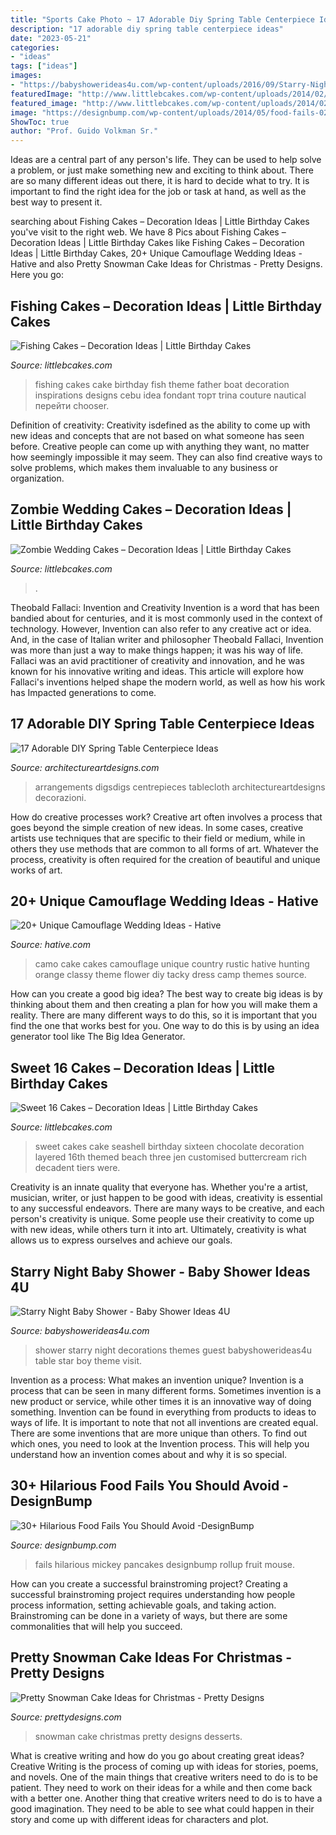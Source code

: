```yaml
---
title: "Sports Cake Photo ~ 17 Adorable Diy Spring Table Centerpiece Ideas"
description: "17 adorable diy spring table centerpiece ideas"
date: "2023-05-21"
categories:
- "ideas"
tags: ["ideas"]
images:
- "https://babyshowerideas4u.com/wp-content/uploads/2016/09/Starry-Night-Baby-Shower-Guest-Table.jpg"
featuredImage: "http://www.littlebcakes.com/wp-content/uploads/2014/02/Sweet-16-Cakes-Ideas.jpg"
featured_image: "http://www.littlebcakes.com/wp-content/uploads/2014/02/Sweet-16-Cakes-Ideas.jpg"
image: "https://designbump.com/wp-content/uploads/2014/05/food-fails-023.jpg"
ShowToc: true
author: "Prof. Guido Volkman Sr."
---
```



Ideas are a central part of any person's life. They can be used to help solve a problem, or just make something new and exciting to think about. There are so many different ideas out there, it is hard to decide what to try. It is important to find the right idea for the job or task at hand, as well as the best way to present it.

	

		
searching about Fishing Cakes – Decoration Ideas | Little Birthday Cakes you've visit to the right web. We have 8 Pics about Fishing Cakes – Decoration Ideas | Little Birthday Cakes like Fishing Cakes – Decoration Ideas | Little Birthday Cakes, 20+ Unique Camouflage Wedding Ideas - Hative and also Pretty Snowman Cake Ideas for Christmas - Pretty Designs. Here you go:
		
    
## Fishing Cakes – Decoration Ideas | Little Birthday Cakes

<img loading=lazy src="http://www.littlebcakes.com/wp-content/uploads/2014/01/Fishing-Cakes-Images-768x1024.jpg" onerror="this.onerror=null;this.src='https://tse2.mm.bing.net/th?id=OIP.S3wlJN5qLFvpB1LYeXJyMwHaJ4&amp;pid=15.1';" alt="Fishing Cakes – Decoration Ideas | Little Birthday Cakes">

_Source: littlebcakes.com_

>fishing cakes cake birthday fish theme father boat decoration inspirations designs cebu idea fondant торт trina couture nautical перейти chooser. 

	

Definition of creativity:
Creativity isdefined as the ability to come up with new ideas and concepts that are not based on what someone has seen before. Creative people can come up with anything they want, no matter how seemingly impossible it may seem. They can also find creative ways to solve problems, which makes them invaluable to any business or organization.

    
## Zombie Wedding Cakes – Decoration Ideas | Little Birthday Cakes

<img loading=lazy src="https://www.littlebcakes.com/wp-content/uploads/2014/05/Zombie-Wedding-Cake-Pictures.jpg" onerror="this.onerror=null;this.src='https://tse3.mm.bing.net/th?id=OIP.CVeafeXd66EFrYA4y4piSwHaLH&amp;pid=15.1';" alt="Zombie Wedding Cakes – Decoration Ideas | Little Birthday Cakes">

_Source: littlebcakes.com_

>. 

	

Theobald Fallaci: Invention and Creativity
Invention is a word that has been bandied about for centuries, and it is most commonly used in the context of technology. However, Invention can also refer to any creative act or idea. And, in the case of Italian writer and philosopher Theobald Fallaci, Invention was more than just a way to make things happen; it was his way of life. Fallaci was an avid practitioner of creativity and innovation, and he was known for his innovative writing and ideas. This article will explore how Fallaci's inventions helped shape the modern world, as well as how his work has Impacted generations to come.

    
## 17 Adorable DIY Spring Table Centerpiece Ideas

<img loading=lazy src="https://www.architectureartdesigns.com/wp-content/uploads/2015/03/615.jpg" onerror="this.onerror=null;this.src='https://tse1.mm.bing.net/th?id=OIP.qmC40T4nOeTAMtNPw77ZagHaLH&amp;pid=15.1';" alt="17 Adorable DIY Spring Table Centerpiece Ideas">

_Source: architectureartdesigns.com_

>arrangements digsdigs centrepieces tablecloth architectureartdesigns decorazioni. 

	

How do creative processes work?
Creative art often involves a process that goes beyond the simple creation of new ideas. In some cases, creative artists use techniques that are specific to their field or medium, while in others they use methods that are common to all forms of art. Whatever the process, creativity is often required for the creation of beautiful and unique works of art.

    
## 20+ Unique Camouflage Wedding Ideas - Hative

<img loading=lazy src="https://hative.com/wp-content/uploads/2014/06/camouflage-wedding-ideas/9-camouflage-wedding-cake.jpg" onerror="this.onerror=null;this.src='https://tse2.mm.bing.net/th?id=OIP.CT-ES8aGLL6FcqEiPBm4rgHaJ4&amp;pid=15.1';" alt="20+ Unique Camouflage Wedding Ideas - Hative">

_Source: hative.com_

>camo cake cakes camouflage unique country rustic hative hunting orange classy theme flower diy tacky dress camp themes source. 

	

How can you create a good big idea?
The best way to create big ideas is by thinking about them and then creating a plan for how you will make them a reality. There are many different ways to do this, so it is important that you find the one that works best for you. One way to do this is by using an idea generator tool like The Big Idea Generator.

    
## Sweet 16 Cakes – Decoration Ideas | Little Birthday Cakes

<img loading=lazy src="http://www.littlebcakes.com/wp-content/uploads/2014/02/Sweet-16-Cakes-Ideas.jpg" onerror="this.onerror=null;this.src='https://tse4.mm.bing.net/th?id=OIP.Qhg5BdUPRfx7ZYJqtAjxWgHaLI&amp;pid=15.1';" alt="Sweet 16 Cakes – Decoration Ideas | Little Birthday Cakes">

_Source: littlebcakes.com_

>sweet cakes cake seashell birthday sixteen chocolate decoration layered 16th themed beach three jen customised buttercream rich decadent tiers were. 

	

Creativity is an innate quality that everyone has. Whether you're a artist, musician, writer, or just happen to be good with ideas, creativity is essential to any successful endeavors. There are many ways to be creative, and each person's creativity is unique. Some people use their creativity to come up with new ideas, while others turn it into art. Ultimately, creativity is what allows us to express ourselves and achieve our goals.

    
## Starry Night Baby Shower - Baby Shower Ideas 4U

<img loading=lazy src="https://babyshowerideas4u.com/wp-content/uploads/2016/09/Starry-Night-Baby-Shower-Guest-Table.jpg" onerror="this.onerror=null;this.src='https://tse1.mm.bing.net/th?id=OIP.Pzh7C1TTCYaXbGXMeU0kawHaJ4&amp;pid=15.1';" alt="Starry Night Baby Shower - Baby Shower Ideas 4U">

_Source: babyshowerideas4u.com_

>shower starry night decorations themes guest babyshowerideas4u table star boy theme visit. 

	

Invention as a process: What makes an invention unique?
Invention is a process that can be seen in many different forms. Sometimes invention is a new product or service, while other times it is an innovative way of doing something. Invention can be found in everything from products to ideas to ways of life.
It is important to note that not all inventions are created equal. There are some inventions that are more unique than others. To find out which ones, you need to look at the Invention process. This will help you understand how an invention comes about and why it is so special.

    
## 30+ Hilarious Food Fails You Should Avoid -DesignBump

<img loading=lazy src="https://designbump.com/wp-content/uploads/2014/05/food-fails-023.jpg" onerror="this.onerror=null;this.src='https://tse3.mm.bing.net/th?id=OIP.LVtsHc7LJvkV-e_SNTYVjgHaMR&amp;pid=15.1';" alt="30+ Hilarious Food Fails You Should Avoid -DesignBump">

_Source: designbump.com_

>fails hilarious mickey pancakes designbump rollup fruit mouse. 

	

How can you create a successful brainstroming project?
Creating a successful brainstroming project requires understanding how people process information, setting achievable goals, and taking action. Brainstroming can be done in a variety of ways, but there are some commonalities that will help you succeed.

    
## Pretty Snowman Cake Ideas For Christmas - Pretty Designs

<img loading=lazy src="http://www.prettydesigns.com/wp-content/uploads/2014/12/Desserts.jpg" onerror="this.onerror=null;this.src='https://tse2.mm.bing.net/th?id=OIP.rMdNlepkS8zfmm23vQJ5igHaJ3&amp;pid=15.1';" alt="Pretty Snowman Cake Ideas for Christmas - Pretty Designs">

_Source: prettydesigns.com_

>snowman cake christmas pretty designs desserts. 

	

What is creative writing and how do you go about creating great ideas?
Creative Writing is the process of coming up with ideas for stories, poems, and novels. One of the main things that creative writers need to do is to be patient. They need to work on their ideas for a while and then come back with a better one. Another thing that creative writers need to do is to have a good imagination. They need to be able to see what could happen in their story and come up with different ideas for characters and plot.

